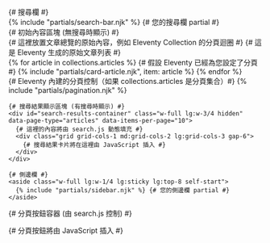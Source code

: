 <main>
  {# 搜尋欄 #}
  <div class="search-bar-wrapper">
    {% include "partials/search-bar.njk" %} {# 您的搜尋欄 partial #}
  </div>

  <div class="container mx-auto px-4 py-8 flex flex-col lg:flex-row gap-8">
    {# 初始內容區塊 (無搜尋時顯示) #}
    <div id="initial-content-container" class="w-full lg:w-3/4">
      {# 這裡放置文章總覽的原始內容，例如 Eleventy Collection 的分頁迴圈 #}
      {# 這是 Eleventy 生成的原始文章列表 #}
      <div class="grid grid-cols-1 md:grid-cols-2 lg:grid-cols-3 gap-6">
        {% for article in collections.articles %} {# 假設 Eleventy 已經為您設定了分頁 #}
          {% include "partials/card-article.njk", item: article %}
        {% endfor %}
      </div>
      {# Eleventy 內建的分頁控制（如果 collections.articles 是分頁集合）#}
      {% include "partials/pagination.njk" %}
    </div>

    {# 搜尋結果顯示區塊 (有搜尋時顯示) #}
    <div id="search-results-container" class="w-full lg:w-3/4 hidden" data-page-type="articles" data-items-per-page="10">
      {# 這裡的內容將由 search.js 動態填充 #}
      <div class="grid grid-cols-1 md:grid-cols-2 lg:grid-cols-3 gap-6">
        {# 搜尋結果卡片將在這裡由 JavaScript 插入 #}
      </div>
    </div>

    {# 側邊欄 #}
    <aside class="w-full lg:w-1/4 lg:sticky lg:top-8 self-start">
      {% include "partials/sidebar.njk" %} {# 您的側邊欄 partial #}
    </aside>
  </div>

  {# 分頁按鈕容器 (由 search.js 控制) #}
  <div id="pagination-container" class="mt-8">
    {# 分頁按鈕將由 JavaScript 插入 #}
  </div>
</main>